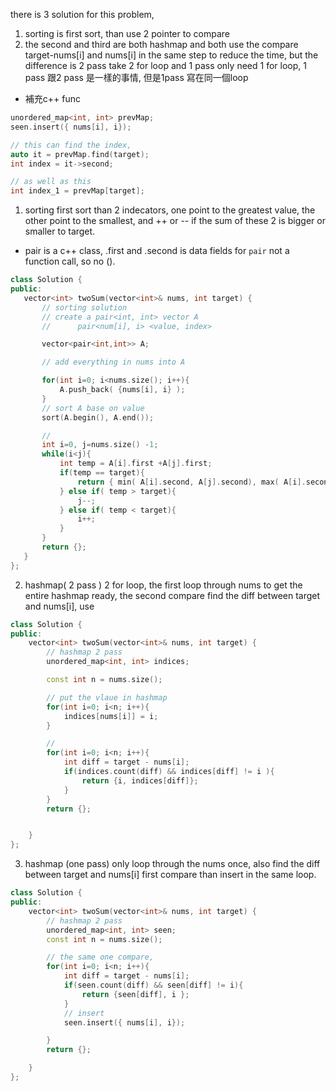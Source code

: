  there is 3 solution for this problem, 
 1. sorting is first sort, than use 2 pointer to compare
 2. the second and third are both hashmap and both use the compare target-nums[i] and nums[i] in the same step to reduce the time, but the difference is 2 pass take 2 for loop and 1 pass only need 1 for loop, 1 pass 跟2 pass 是一樣的事情, 但是1pass 寫在同一個loop

* 補充c++ func
   
``` cpp
unordered_map<int, int> prevMap;
seen.insert({ nums[i], i});

// this can find the index,
auto it = prevMap.find(target);
int index = it->second;

// as well as this
int index_1 = prevMap[target];
```
1.  sorting
first sort than 2 indecators, one point to the greatest value, the other point to the smallest, and ++ or -- if the sum of these 2 is bigger or smaller to target.
* pair is a c++ class, .first and .second is data fields for ```pair``` not a function call, so no (). 
 ``` cpp
class Solution {
public:
    vector<int> twoSum(vector<int>& nums, int target) {
        // sorting solution
        // create a pair<int, int> vector A
        //      pair<num[i], i> <value, index> 

        vector<pair<int,int>> A;

        // add everything in nums into A

        for(int i=0; i<nums.size(); i++){
            A.push_back( {nums[i], i} );
        }
        // sort A base on value
        sort(A.begin(), A.end());

        // 
        int i=0, j=nums.size() -1;
        while(i<j){
            int temp = A[i].first +A[j].first;
            if(temp == target){
                return { min( A[i].second, A[j].second), max( A[i].second, A[j].second) };
            } else if( temp > target){
                j--;
            } else if( temp < target){
                i++;
            }
        } 
        return {};
    }
};
```
 2. hashmap( 2 pass ) 2 for loop, the first loop through nums to get the entire hashmap ready, the second compare
find the diff between target and nums[i], use 
``` cpp
class Solution {
public:
    vector<int> twoSum(vector<int>& nums, int target) {
        // hashmap 2 pass
        unordered_map<int, int> indices;

        const int n = nums.size();

        // put the vlaue in hashmap
        for(int i=0; i<n; i++){
            indices[nums[i]] = i;
        }

        // 
        for(int i=0; i<n; i++){
            int diff = target - nums[i];
            if(indices.count(diff) && indices[diff] != i ){
                return {i, indices[diff]};
            }
        }
        return {};


    }     
};
```
3. hashmap (one pass) only loop through the nums once, also find the diff between target and nums[i] first compare than insert in the same loop. 
``` cpp
class Solution {
public:
    vector<int> twoSum(vector<int>& nums, int target) {
        // hashmap 2 pass
        unordered_map<int, int> seen;
        const int n = nums.size();

        // the same one compare, 
        for(int i=0; i<n; i++){
            int diff = target - nums[i];
            if(seen.count(diff) && seen[diff] != i){
                return {seen[diff], i };
            }
            // insert
            seen.insert({ nums[i], i});

        }
        return {};

    }     
};
```
